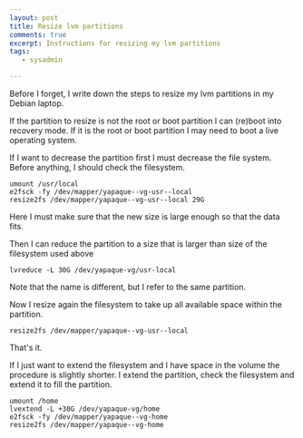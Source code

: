 ```yaml
---
layout: post
title: Resize lvm partitions
comments: true
excerpt: Instructions for resizing my lvm partitions
tags:
   - sysadmin

---
```


Before I forget, I write down the steps to resize my lvm partitions in
my Debian laptop.

If the partition to resize is not the root or boot partition I can (re)boot
into recovery mode. If it is the root or boot partition I may need to
boot a live operating system.

If I want to decrease the partition first I must decrease the file
system. Before anything, I should check the filesystem.

    umount /usr/local
    e2fsck -fy /dev/mapper/yapaque--vg-usr--local
    resize2fs /dev/mapper/yapaque--vg-usr--local 29G

Here I must make sure that the new size is large enough so that the
data fits.

Then I can reduce the partition to a size that is larger than size of
the filesystem used above

    lvreduce -L 30G /dev/yapaque-vg/usr-local

Note that the name is different, but I refer to the same partition.

Now I resize again the filesystem to take up all available space
within the partition.

    resize2fs /dev/mapper/yapaque--vg-usr--local

That's it.

If I just want to extend the filesystem and I have space in the volume
the procedure is slightly shorter. I extend the partition, check the
filesystem and extend it to fill the partition.

    umount /home
    lvextend -L +30G /dev/yapaque-vg/home
    e2fsck -fy /dev/mapper/yapaque--vg-home
    resize2fs /dev/mapper/yapaque--vg-home
